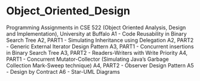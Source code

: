 # Object_Oriented_Design
Programming Assignments in CSE 522 (Object Oriented Analysis, Design and Implementation), University at Buffalo
A1 -	Code Reusability in Binary Search Tree
A2, PART1 -	Simulating Inheritance using Delegation
A2, PART2 -	Generic External Iterator Design Pattern
A3, PART1 -	Concurrent insertions in Binary Search Tree
A3, PART2 -	Readers-Writers with Write Priority
A4, PART1 -	Concurrent Mutator-Collector (Simulating Java’s Garbage Collection Mark-Sweep technique)
A4, PART2 -	Observer Design Pattern
A5 - Design by Contract
A6 - Star-UML Diagrams
